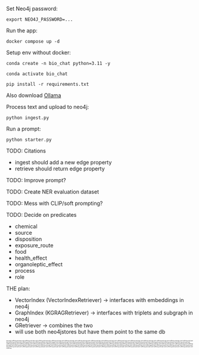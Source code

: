 Set Neo4j password:
```console
export NEO4J_PASSWORD=...
```

Run the app:
```console
docker compose up -d
```

Setup env without docker:
```console
conda create -n bio_chat python=3.11 -y
```
```console
conda activate bio_chat
```
```console
pip install -r requirements.txt
```
Also download [Ollama](https://ollama.com/download)

Process text and upload to neo4j:
```console
python ingest.py
```
Run a prompt:
```console
python starter.py
```

TODO: Citations
- ingest should add a new edge property
- retrieve should return edge property

TODO: Improve prompt?

TODO: Create NER evaluation dataset

TODO: Mess with CLIP/soft prompting?

TODO: Decide on predicates
- chemical
- source
- disposition 
- exposure_route 
- food
- health_effect
- organoleptic_effect 
- process
- role

THE plan:
- VectorIndex (VectorIndexRetriever) -> interfaces with embeddings in neo4j
- GraphIndex (KGRAGRetriever) -> interfaces with triplets and subgraph in neo4j 
- GRetriever -> combines the two
- will use both neo4jstores but have them point to the same db

<sub><sub><sub><sub><sup><sup><sup><sup>pain and suffering and pain and suffering and pain and suffering and pain and suffering and pain and suffering and pain and suffering and pain and suffering and pain and suffering and pain and suffering and pain and suffering and pain and suffering and pain and suffering and pain and suffering and pain and suffering and pain and suffering and pain and suffering and pain and suffering and pain and sufferingpain and suffering and pain and suffering and pain and suffering and pain and suffering and pain and suffering and pain and suffering and pain and suffering and pain and suffering and pain and suffering and pain and suffering and pain and suffering and pain and suffering and pain and suffering and pain and suffering and pain and suffering and pain and suffering and pain and suffering and pain and sufferingpain and suffering and pain and suffering and pain and suffering and pain and suffering and pain and suffering and pain and suffering and pain and suffering and pain and suffering and pain and suffering and pain and suffering and pain and suffering and pain and suffering and pain and suffering and pain and suffering and pain and suffering and pain and suffering and pain and suffering and pain and sufferingpain and suffering and pain and suffering and pain and suffering and pain and suffering and pain and suffering and pain and suffering and pain and suffering and pain and suffering and pain and suffering and pain and suffering and pain and suffering and pain and suffering and pain and suffering and pain and suffering and pain and suffering and pain and suffering and pain and suffering and pain and suffering</sup></sup></sup></sup>